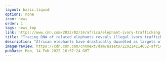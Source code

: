 ```yaml
---
layout: basic.liquid
options: none
icon: news
order: 1
tags: news_top
link: https://www.cnn.com/2022/02/14/africa/elephant-ivory-trafficking-dna-scn/index.html
title: "Tracing DNA of related elephants reveals illegal ivory trafficking networks"
description: "African elephants have drastically dwindled as targets of the illegal ivory trade, but the DNA contained within their tusks is pointing to the very criminal networks that poached them."
imagePreview: https://cdn.cnn.com/cnnnext/dam/assets/220214114652-african-elephant-stock-video-synd-2.jpg
pubDate: Mon, 14 Feb 2022 16:57:24 GMT
---
```

